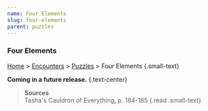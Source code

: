```yaml
---
name: Four Elements
slug: four-elements
parent: puzzles
---
```

### Four Elements
[Home](dm-operations-center) > [Encounters](encounters-menu) > [Puzzles](puzzles) > Four Elements {.small-text}

**Coming in a future release.** {.text-center}


> **Sources** <br/>
> Tasha's Cauldron of Everything, p. 184-185
{.read .small-text}
